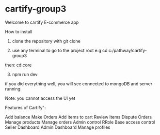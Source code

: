 # cartify-group3

Welcome to cartify E-commerce app

How to install

1. clone the repository with git clone

2. use any terminal to go to the project root
    e.g cd c:/pathway/cartify-group3

then:
   cd core

3. npm run dev

if you did everything well, you will see 
connected to mongoDB and server running

Note: you cannot access the UI yet


Features of Cartify":

Add balance
Make Orders
Add items to cart
Review Items
Dispute Orders
Manage products
Manage orders
Admin control
RRole Base access control
Seller Dashboard
Admin Dashboard
Manage profiles